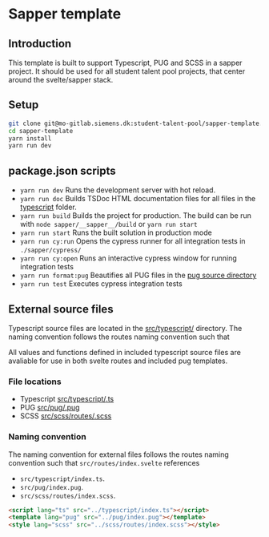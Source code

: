 # Sapper template

## Introduction

This template is built to support Typescript, PUG and SCSS in a sapper project.
It should be used for all student talent pool projects, that center around the
svelte/sapper stack.

## Setup

```bash
git clone git@mo-gitlab.siemens.dk:student-talent-pool/sapper-template.git
cd sapper-template
yarn install
yarn run dev
```

## package.json scripts
 
* `yarn run dev` Runs the development server with hot reload.
* `yarn run doc` Builds TSDoc HTML documentation files for all files in the
[typescript](./src/typescript/) folder.
* `yarn run build` Builds the project for production. The build can be run with
`node sapper/__sapper__/build` or `yarn run start`
* `yarn run start` Runs the built solution in production mode
* `yarn run cy:run` Opens the cypress runner for all integration tests in
`./sapper/cypress/`
* `yarn run cy:open` Runs an interactive cypress window for running integration
tests
* `yarn run format:pug` Beautifies all PUG files in the
[pug source directory](./src/pug/)
* `yarn run test` Executes cypress integration tests

## External source files

Typescript source files are located in the [src/typescript/](./src/typescript/)
directory. The naming convention follows the routes naming convention such that

All values and functions defined in included typescript source files are
avaliable for use in both svelte routes and included pug templates.

### File locations

* Typescript [src/typescript/<file>.ts](./src/typescript/)
* PUG [src/pug/<file>.pug](./src/pug/)
* SCSS [src/scss/routes/<file>.scss](./src/scss/routes/)

### Naming convention

The naming convention for external files follows the routes naming convention
such that `src/routes/index.svelte` references

* `src/typescript/index.ts`.
* `src/pug/index.pug`.
* `src/scss/routes/index.scss`.

```html
<script lang="ts" src="../typescript/index.ts"></script>
<template lang="pug" src="../pug/index.pug"></template>
<style lang="scss" src="../scss/routes/index.scss"></style>
```
